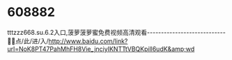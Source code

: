 # 608882
tttzzz668.su.6.2入口,菠萝菠萝蜜免费视频高清观看----------------------------🦋🦋点/此/进/入/http://www.baidu.com/link?url=NoK8PT47PahMhFH8Vie_jnciyIKNTTtVBQKpill6udK&amp;wd
